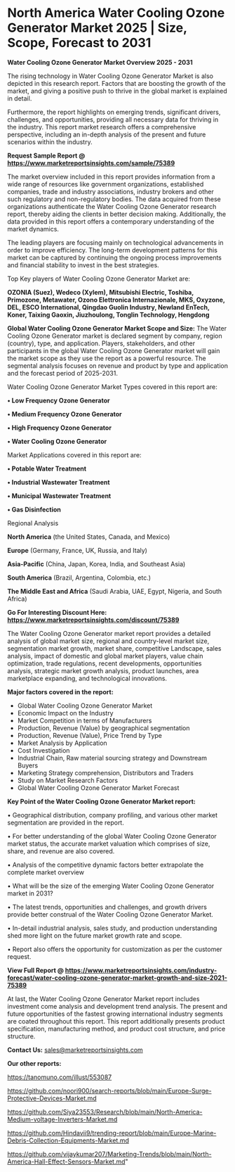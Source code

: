 # North America Water Cooling Ozone Generator Market 2025 | Size, Scope, Forecast to 2031

<Strong> Water Cooling Ozone Generator Market Overview 2025 - 2031</strong>

The rising technology in Water Cooling Ozone Generator Market is also depicted in this research report. Factors that are boosting the growth of the market, and giving a positive push to thrive in the global market is explained in detail.

Furthermore, the report highlights on emerging trends, significant drivers, challenges, and opportunities, providing all necessary data for thriving in the industry. This report market research offers a comprehensive perspective, including an in-depth analysis of the present and future scenarios within the industry.

<strong>Request Sample Report @ <a href=https://www.marketreportsinsights.com/sample/75389>https://www.marketreportsinsights.com/sample/75389</a></strong>

The market overview included in this report provides information from a wide range of resources like government organizations, established companies, trade and industry associations, industry brokers and other such regulatory and non-regulatory bodies. The data acquired from these organizations authenticate the Water Cooling Ozone Generator research report, thereby aiding the clients in better decision making. Additionally, the data provided in this report offers a contemporary understanding of the market dynamics.

The leading players are focusing mainly on technological advancements in order to improve efficiency. The long-term development patterns for this market can be captured by continuing the ongoing process improvements and financial stability to invest in the best strategies.

Top Key players of Water Cooling Ozone Generator Market are:

<strong>OZONIA (Suez), Wedeco (Xylem), Mitsubishi Electric, Toshiba, Primozone, Metawater, Ozono Elettronica Internazionale, MKS, Oxyzone, DEL, ESCO lnternational, Qingdao Guolin Industry, Newland EnTech, Koner, Taixing Gaoxin, Jiuzhoulong, Tonglin Technology, Hengdong</strong>

<strong><b>Global Water Cooling Ozone Generator Market Scope and Size:</b></strong>
The Water Cooling Ozone Generator market is declared segment by company, region (country), type, and application. Players, stakeholders, and other participants in the global Water Cooling Ozone Generator market will gain the market scope as they use the report as a powerful resource. The segmental analysis focuses on revenue and product by type and application and the forecast period of 2025-2031.

Water Cooling Ozone Generator Market Types covered in this report are:

<strong>• Low Frequency Ozone Generator

• Medium Frequency Ozone Generator

• High Frequency Ozone Generator

• Water Cooling Ozone Generator</strong>

Market Applications covered in this report are:

<strong>• Potable Water Treatment

• Industrial Wastewater Treatment

• Municipal Wastewater Treatment

• Gas Disinfection</strong> 

Regional Analysis

<strong>North America</strong> (the United States, Canada, and Mexico)

<strong>Europe</strong> (Germany, France, UK, Russia, and Italy)

<strong>Asia-Pacific</strong> (China, Japan, Korea, India, and Southeast Asia)

<strong>South America</strong> (Brazil, Argentina, Colombia, etc.)

<strong>The Middle East and Africa</strong> (Saudi Arabia, UAE, Egypt, Nigeria, and South Africa)

<strong>Go For Interesting Discount Here: <a href=https://www.marketreportsinsights.com/discount/75389>https://www.marketreportsinsights.com/discount/75389</a></strong>

The Water Cooling Ozone Generator market report provides a detailed analysis of global market size, regional and country-level market size, segmentation market growth, market share, competitive Landscape, sales analysis, impact of domestic and global market players, value chain optimization, trade regulations, recent developments, opportunities analysis, strategic market growth analysis, product launches, area marketplace expanding, and technological innovations.

<strong><b>Major factors covered in the report:</b></strong>
<ul>
  <li>Global Water Cooling Ozone Generator Market </li>
  <li>Economic Impact on the Industry</li>
  <li>Market Competition in terms of Manufacturers</li>
  <li>Production, Revenue (Value) by geographical segmentation</li>
  <li>Production, Revenue (Value), Price Trend by Type</li>
  <li>Market Analysis by Application</li>
  <li>Cost Investigation</li>
  <li>Industrial Chain, Raw material sourcing strategy and Downstream Buyers</li>
  <li>Marketing Strategy comprehension, Distributors and Traders</li>
  <li>Study on Market Research Factors</li>
  <li>Global Water Cooling Ozone Generator Market Forecast</li>
</ul>

<strong><b>Key Point of the Water Cooling Ozone Generator Market report:</b></strong>

• Geographical distribution, company profiling, and various other market segmentation are provided in the report.

• For better understanding of the global Water Cooling Ozone Generator market status, the accurate market valuation which comprises of size, share, and revenue are also covered.

• Analysis of the competitive dynamic factors better extrapolate the complete market overview

• What will be the size of the emerging Water Cooling Ozone Generator market in 2031?

• The latest trends, opportunities and challenges, and growth drivers provide better construal of the Water Cooling Ozone Generator Market.

• In-detail industrial analysis, sales study, and production understanding shed more light on the future market growth rate and scope.

• Report also offers the opportunity for customization as per the customer request.

<strong><b>View Full Report @ <a href=https://www.marketreportsinsights.com/industry-forecast/water-cooling-ozone-generator-market-growth-and-size-2021-75389>https://www.marketreportsinsights.com/industry-forecast/water-cooling-ozone-generator-market-growth-and-size-2021-75389</a></b></strong>


At last, the Water Cooling Ozone Generator Market report includes investment come analysis and development trend analysis. The present and future opportunities of the fastest growing international industry segments are coated throughout this report. This report additionally presents product specification, manufacturing method, and product cost structure, and price structure.

<strong>Contact Us:</strong>
sales@marketreportsinsights.com

<strong>Our other reports:</strong>

<a href=https://tanomuno.com/illust/553087>https://tanomuno.com/illust/553087</a>

<a href=https://github.com/noori900/search-reports/blob/main/Europe-Surge-Protective-Devices-Market.md>https://github.com/noori900/search-reports/blob/main/Europe-Surge-Protective-Devices-Market.md</a>

<a href=https://github.com/Siya23553/Research/blob/main/North-America-Medium-voltage-Inverters-Market.md>https://github.com/Siya23553/Research/blob/main/North-America-Medium-voltage-Inverters-Market.md</a>

<a href=https://github.com/Hindavii9/trending-report/blob/main/Europe-Marine-Debris-Collection-Equipments-Market.md>https://github.com/Hindavii9/trending-report/blob/main/Europe-Marine-Debris-Collection-Equipments-Market.md</a>

<a href=https://github.com/vijaykumar207/Marketing-Trends/blob/main/North-America-Hall-Effect-Sensors-Market.md>https://github.com/vijaykumar207/Marketing-Trends/blob/main/North-America-Hall-Effect-Sensors-Market.md</a>"
